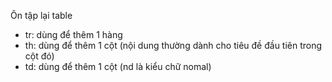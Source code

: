 Ôn tập lại table

- tr: dùng để thêm 1 hàng
- th: dùng để thêm 1 cột (nội dung thường dành cho tiêu đề đầu tiên trong cột đó)
- td: dùng để thêm 1 cột (nd là kiểu chữ nomal)
